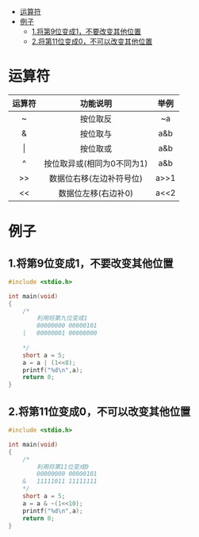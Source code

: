 
<!-- @import "[TOC]" {cmd="toc" depthFrom=1 depthTo=6 orderedList=false} -->

<!-- code_chunk_output -->

- [运算符](#运算符)
- [例子](#例子)
  - [1.将第9位变成1，不要改变其他位置](#1将第9位变成1不要改变其他位置)
  - [2.将第11位变成0，不可以改变其他位置](#2将第11位变成0不可以改变其他位置)

<!-- /code_chunk_output -->

# 运算符
|运算符 | 功能说明 | 举例 |
| :----: | :----: | :----: |
| ~ | 按位取反  | ~a  |
| & | 按位取与  | a&b  |
| \| | 按位取或  | a&b  |
| ^ | 按位取异或(相同为0不同为1) | a&b  |
| >> | 数据位右移(左边补符号位)  | a>>1  |
| << | 数据位左移(右边补0)  | a<<2  |

# 例子
## 1.将第9位变成1，不要改变其他位置
```c
#include <stdio.h>

int main(void)
{
    /*
        利用将第九位变成1
        00000000 00000101
    |   00000001 00000000  
    
    */
    short a = 5;
    a = a | (1<<8);
    printf("%d\n",a);
    return 0;
}
```
## 2.将第11位变成0，不可以改变其他位置
```c
#include <stdio.h>

int main(void)
{
    /*
        利用将第11位变成0
        00000000 00000101
    &   11111011 11111111  
    */
    short a = 5;
    a = a & ~(1<<10);
    printf("%d\n",a);
    return 0;
}
```
